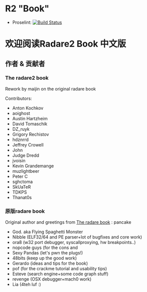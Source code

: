 # R2 "Book"

* Proselint: [![Build Status](https://travis-ci.org/radare/radare2book.svg?branch=master)](https://travis-ci.org/radare/radare2book)

# 欢迎阅读Radare2 Book 中文版

## 作者 & 贡献者

### The radare2 book

Rework by maijin on the original radare book

Contributors:

* Anton Kochkov
* aoighost
* Austin Hartzheim
* David Tomaschik
* DZ\_ruyk
* Grigory Rechistov
* hdznrrd
* Jeffrey Crowell
* John
* Judge Dredd
* jvoisin
* Kevin Grandemange
* muzlightbeer
* Peter C
* sghctoma
* SkUaTeR
* TDKPS
* Thanat0s

### 原版radare book

Original author and greetings from [The radare book](http://www.radare.org/get/radare.pdf) : pancake

* God. aka Flying Spaghetti Monster
* Nibble \(ELF32/64 and PE parser+lot of bugfixes and core work\)
* ora8 \(w32 port debugger, syscallproxying, hw breakpoints..\)
* nopcode guys \(for the cons and
* Sexy Pandas \(let's pwn the plugs!\)
* 48bits \(keep up the good work\)
* Gerardo \(ideas and tips for the book\)
* pof \(for the crackme tutorial and usability tips\)
* Esteve \(search engine+some code graph stuff\)
* revenge \(OSX debugger+mach0 work\)
* Lia \(4teh luf :\)



